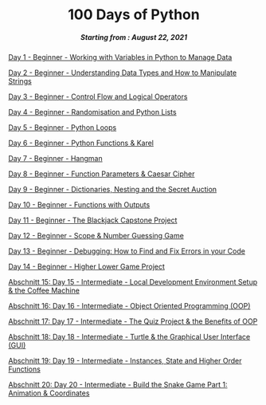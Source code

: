 <h1 align="center"> 
100 Days of Python
</h1>
<h5 align="center">
Starting from : August 22, 2021
</h5>

[Day 1 - Beginner - Working with Variables in Python to Manage Data](https://github.com/neubrom/100day/tree/master/01)

[Day 2 - Beginner - Understanding Data Types and How to Manipulate Strings](https://github.com/neubrom/100day/tree/master/02)

[Day 3 - Beginner - Control Flow and Logical Operators](https://github.com/neubrom/100day/tree/master/03)

[Day 4 - Beginner - Randomisation and Python Lists](https://github.com/neubrom/100day/tree/master/04)

[Day 5 - Beginner - Python Loops](https://github.com/neubrom/100day/tree/master/05)

[Day 6 - Beginner - Python Functions & Karel](https://github.com/neubrom/100day/tree/master/06)

[Day 7 - Beginner - Hangman](https://github.com/neubrom/100day/tree/master/07)

[Day 8 - Beginner - Function Parameters & Caesar Cipher](https://github.com/neubrom/100day/tree/master/08)

[Day 9 - Beginner - Dictionaries, Nesting and the Secret Auction](https://github.com/neubrom/100day/tree/master/09)

[Day 10 - Beginner - Functions with Outputs](https://github.com/neubrom/100day/tree/master/10)

[Day 11 - Beginner - The Blackjack Capstone Project](https://github.com/neubrom/100day/tree/master/11)

[Day 12 - Beginner - Scope & Number Guessing Game](https://github.com/neubrom/100day/tree/master/12)

[Day 13 - Beginner - Debugging: How to Find and Fix Errors in your Code](https://github.com/neubrom/100day/tree/master/13)

[Day 14 - Beginner - Higher Lower Game Project](https://github.com/neubrom/100day/tree/master/14)

[Abschnitt 15: Day 15 - Intermediate - Local Development Environment Setup & the Coffee Machine](https://github.com/neubrom/100day/tree/master/15)

[Abschnitt 16: Day 16 - Intermediate - Object Oriented Programming (OOP)](https://github.com/neubrom/100day/tree/master/16)

[Abschnitt 17: Day 17 - Intermediate - The Quiz Project & the Benefits of OOP](https://github.com/neubrom/100day/tree/master/17)

[Abschnitt 18: Day 18 - Intermediate - Turtle & the Graphical User Interface (GUI)](https://github.com/neubrom/100day/tree/master/18)

[Abschnitt 19: Day 19 - Intermediate - Instances, State and Higher Order Functions](https://github.com/neubrom/100day/tree/master/19)

[Abschnitt 20: Day 20 - Intermediate - Build the Snake Game Part 1: Animation & Coordinates](https://github.com/neubrom/100day/tree/master/20)
